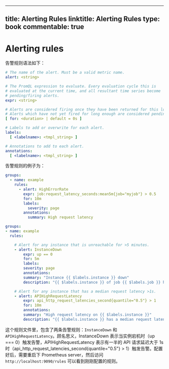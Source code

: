 
---
title: Alerting Rules
linktitle: Alerting Rules
type: book
commentable: true
---

# Alerting rules

告警规则语法如下：

```yml
# The name of the alert. Must be a valid metric name.
alert: <string>

# The PromQL expression to evaluate. Every evaluation cycle this is
# evaluated at the current time, and all resultant time series become
# pending/firing alerts.
expr: <string>

# Alerts are considered firing once they have been returned for this long.
# Alerts which have not yet fired for long enough are considered pending.
[ for: <duration> | default = 0s ]

# Labels to add or overwrite for each alert.
labels:
  [ <labelname>: <tmpl_string> ]

# Annotations to add to each alert.
annotations:
  [ <labelname>: <tmpl_string> ]
```

告警规则的例子为：

```yml
groups:
  - name: example
    rules:
      - alert: HighErrorRate
        expr: job:request_latency_seconds:mean5m{job="myjob"} > 0.5
        for: 10m
        labels:
          severity: page
        annotations:
          summary: High request latency

groups:
- name: example
  rules:

    # Alert for any instance that is unreachable for >5 minutes.
    - alert: InstanceDown
        expr: up == 0
        for: 5m
        labels:
        severity: page
        annotations:
        summary: "Instance {{ $labels.instance }} down"
        description: "{{ $labels.instance }} of job {{ $labels.job }} has been down for more than 5 minutes."

    # Alert for any instance that has a median request latency >1s.
    - alert: APIHighRequestLatency
        expr: api_http_request_latencies_second{quantile="0.5"} > 1
        for: 10m
        annotations:
        summary: "High request latency on {{ $labels.instance }}"
        description: "{{ $labels.instance }} has a median request latency above 1s (current value: {{ $value }}s)"
```

这个规则文件里，包含了两条告警规则：`InstanceDown` 和 `APIHighRequestLatency`。顾名思义，InstanceDown 表示当实例宕机时（up === 0）触发告警，APIHighRequestLatency 表示有一半的 API 请求延迟大于 1s 时（api_http_request_latencies_second{quantile="0.5"} > 1）触发告警。配置好后，需要重启下 Prometheus server，然后访问 `http://localhost:9090/rules` 可以看到刚刚配置的规则。

    